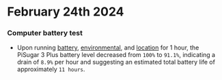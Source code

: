 # February 24th 2024

### Computer battery test

- Upon running [battery](https://github.com/stratopi-org/stratopi/tree/master/software/battery), [environmental](https://github.com/stratopi-org/stratopi/tree/master/software/environmental), and [location](https://github.com/stratopi-org/stratopi/tree/master/software/location) for 1 hour, the PiSugar 3 Plus battery level decreased from `100%` to `91.1%`, indicating a drain of `8.9%` per hour and suggesting an estimated total battery life of approximately `11 hours`.
